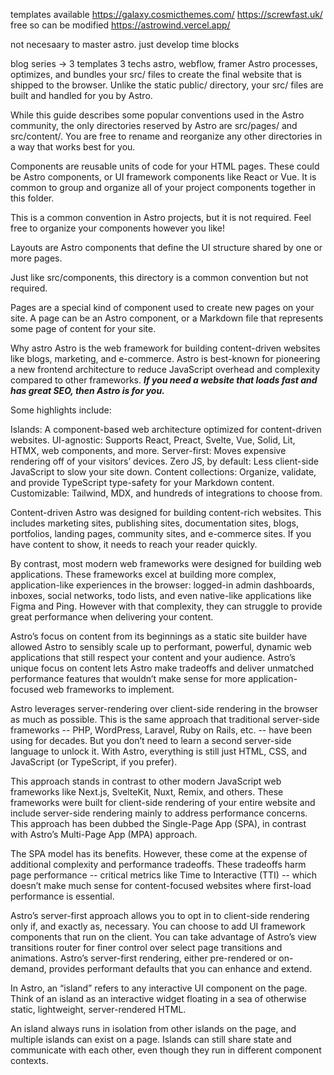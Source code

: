 templates available
https://galaxy.cosmicthemes.com/
https://screwfast.uk/ free so can be modified
https://astrowind.vercel.app/

not necesaary to master astro. just develop time blocks

blog series -> 3 templates 3 techs
astro, webflow, framer
Astro processes, optimizes, and bundles your src/ files to create the final website that is shipped to the browser. Unlike the static public/ directory, your src/ files are built and handled for you by Astro.


While this guide describes some popular conventions used in the Astro community, the only directories reserved by Astro are src/pages/ and src/content/. You are free to rename and reorganize any other directories in a way that works best for you.


Components are reusable units of code for your HTML pages. These could be Astro components, or UI framework components like React or Vue. It is common to group and organize all of your project components together in this folder.

This is a common convention in Astro projects, but it is not required. Feel free to organize your components however you like!

Layouts are Astro components that define the UI structure shared by one or more pages.

Just like src/components, this directory is a common convention but not required.

Pages are a special kind of component used to create new pages on your site. A page can be an Astro component, or a Markdown file that represents some page of content for your site.

Why astro
    Astro is the web framework for building content-driven websites like blogs, marketing, and e-commerce. Astro is best-known for pioneering a new frontend architecture to reduce JavaScript overhead and complexity compared to other frameworks. ***If you need a website that loads fast and has great SEO, then Astro is for you.***



Some highlights include:

Islands: A component-based web architecture optimized for content-driven websites.
UI-agnostic: Supports React, Preact, Svelte, Vue, Solid, Lit, HTMX, web components, and more.
Server-first: Moves expensive rendering off of your visitors’ devices.
Zero JS, by default: Less client-side JavaScript to slow your site down.
Content collections: Organize, validate, and provide TypeScript type-safety for your Markdown content.
Customizable: Tailwind, MDX, and hundreds of integrations to choose from.

Content-driven
Astro was designed for building content-rich websites. This includes marketing sites, publishing sites, documentation sites, blogs, portfolios, landing pages, community sites, and e-commerce sites. If you have content to show, it needs to reach your reader quickly.

By contrast, most modern web frameworks were designed for building web applications. These frameworks excel at building more complex, application-like experiences in the browser: logged-in admin dashboards, inboxes, social networks, todo lists, and even native-like applications like Figma and Ping. However with that complexity, they can struggle to provide great performance when delivering your content.

Astro’s focus on content from its beginnings as a static site builder have allowed Astro to sensibly scale up to performant, powerful, dynamic web applications that still respect your content and your audience. Astro’s unique focus on content lets Astro make tradeoffs and deliver unmatched performance features that wouldn’t make sense for more application-focused web frameworks to implement.

Astro leverages server-rendering over client-side rendering in the browser as much as possible. This is the same approach that traditional server-side frameworks -- PHP, WordPress, Laravel, Ruby on Rails, etc. -- have been using for decades. But you don’t need to learn a second server-side language to unlock it. With Astro, everything is still just HTML, CSS, and JavaScript (or TypeScript, if you prefer).

This approach stands in contrast to other modern JavaScript web frameworks like Next.js, SvelteKit, Nuxt, Remix, and others. These frameworks were built for client-side rendering of your entire website and include server-side rendering mainly to address performance concerns. This approach has been dubbed the Single-Page App (SPA), in contrast with Astro’s Multi-Page App (MPA) approach.

The SPA model has its benefits. However, these come at the expense of additional complexity and performance tradeoffs. These tradeoffs harm page performance -- critical metrics like Time to Interactive (TTI) -- which doesn’t make much sense for content-focused websites where first-load performance is essential.

Astro’s server-first approach allows you to opt in to client-side rendering only if, and exactly as, necessary. You can choose to add UI framework components that run on the client. You can take advantage of Astro’s view transitions router for finer control over select page transitions and animations. Astro’s server-first rendering, either pre-rendered or on-demand, provides performant defaults that you can enhance and extend.

In Astro, an “island” refers to any interactive UI component on the page. Think of an island as an interactive widget floating in a sea of otherwise static, lightweight, server-rendered HTML.

An island always runs in isolation from other islands on the page, and multiple islands can exist on a page. Islands can still share state and communicate with each other, even though they run in different component contexts.


